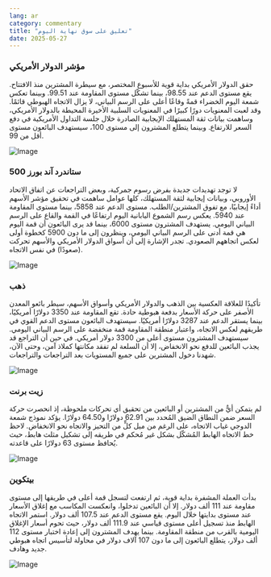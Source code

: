```yaml
---
lang: ar
category: commentary
title: "تعليق على سوق نهاية اليوم"
date: 2025-05-27
---
```


### مؤشر الدولار الأمريكي

حقق الدولار الأمريكي بداية قوية للأسبوع المختصر، مع سيطرة المشترين منذ الافتتاح. يقع مستوى الدعم عند 98.55، بينما تشكّل مستوى المقاومة عند 99.51. وبينما تعكس شمعة اليوم الخضراء قمةً وقاعًا أعلى على الرسم البياني، لا يزال الاتجاه الهبوطي قائمًا. وقد لعبت المعنويات دورًا كبيرًا في المعنويات السلبية الأخيرة المحيطة بالدولار الأمريكي، وساهمت بيانات ثقة المستهلك الإيجابية الصادرة خلال جلسة التداول الأمريكية في دفع السعر للارتفاع. وبينما يتطلع المشترون إلى مستوى 100، سيستهدف البائعون مستوى أقل من 99.

![Image](https://markleighedu.github.io/img/May-2025/27-May-2025/usdindex.jpg)

### ستاندرد آند بورز 500

لا توجد تهديدات جديدة بفرض رسوم جمركية، وبعض التراجعات عن اتفاق الاتحاد الأوروبي، وبيانات إيجابية لثقة المستهلك، كلها عوامل ساهمت في تحقيق مؤشر الأسهم أداءً إيجابيًا، مع تفوق المشترين/الطلب. مستوى الدعم عند 5858، بينما مستوى المقاومة عند 5940. يعكس رسم الشموع اليابانية اليوم ارتفاعًا في القمة والقاع على الرسم البياني اليومي. يستهدف المشترون مستوى 6000، بينما قد يرى البائعون أن قمة اليوم هي قمة أدنى على الرسم البياني اليومي، وينظرون إلى ما دون 5900 كخطوة أولى لعكس اتجاههم الصعودي. تجدر الإشارة إلى أن أسواق الدولار الأمريكي والأسهم تحركت (صعودًا) في نفس الاتجاه.

![Image](https://markleighedu.github.io/img/May-2025/27-May-2025/sp500.jpg)

### ذهب

تأكيدًا للعلاقة العكسية بين الذهب والدولار الأمريكي وأسواق الأسهم، سيطر بائعو المعدن الأصفر على حركة الأسعار بدفعة هبوطية حادة. تقع المقاومة عند 3350 دولارًا أمريكيًا، بينما يستقر الدعم عند 3287 دولارًا أمريكيًا. سيستهدف البائعون مستوى الدعم القوي في طريقهم لعكس الاتجاه، واعتبار منطقة المقاومة قمة منخفضة على الرسم البياني اليومي. سيستهدف المشترون مستوى أعلى من 3300 دولار أمريكي. في حين أن التراجع قد يجذب البائعين للدفع نحو الانخفاض، إلا أن السلعة لم تفقد مكانتها كملاذ آمن، وحتى الآن، شهدنا دخول المشترين على جميع المستويات بعد التراجعات والتراجعات.

![Image](https://markleighedu.github.io/img/May-2025/27-May-2025/gold.jpg)

### زيت برنت

لم يتمكن أيٌّ من المشترين أو البائعين من تحقيق أي تحركات ملحوظة، إذ انحصرت حركة السعر ضمن النطاق الضيق المُحدد بين 62.91 دولارًا و64.50 دولارًا. يؤكد نموذج شمعة الدوجي غياب الاتجاه، على الرغم من ميل كلٍّ من التحيز والاتجاه نحو الانخفاض. لاحظ خط الاتجاه الهابط المُشكّل بشكل غير مُحكم في طريقه إلى تشكيل مثلث هابط، حيث يُحافظ مستوى 63 دولارًا على قاعدته.

![Image](https://markleighedu.github.io/img/May-2025/27-May-2025/brentoil.jpg)

### بيتكوين

بدأت العملة المشفرة بداية قوية، ثم ارتفعت لتسجل قمة أعلى في طريقها إلى مستوى مقاومة عند 111 ألف دولار. إلا أن البائعين تدخلوا، وانعكست المكاسب مع إغلاق الأسعار عند مستوى بدايتها خلال اليوم. يقع مستوى الدعم عند 107.5 ألف دولار. استمر الاتجاه الهابط منذ تسجيل أعلى مستوى قياسي عند 111.9 ألف دولار، حيث تحوم أسعار الإغلاق اليومية بالقرب من منطقة المقاومة. بينما يهدف المشترون إلى إعادة اختبار مستوى 112 ألف دولار، يتطلع البائعون إلى ما دون 107 آلاف دولار في محاولة لتأسيس اتجاه هبوطي جديد وهادف.

![Image](https://markleighedu.github.io/img/May-2025/27-May-2025/bitcoin.jpg)

